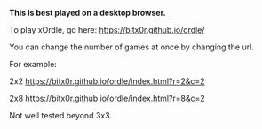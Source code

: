 **This is best played on a desktop browser.**

To play xOrdle, go here: https://bitx0r.github.io/ordle/

You can change the number of games at once by changing the url.

For example:

2x2 https://bitx0r.github.io/ordle/index.html?r=2&c=2

2x8 https://bitx0r.github.io/ordle/index.html?r=8&c=2

Not well tested beyond 3x3.
